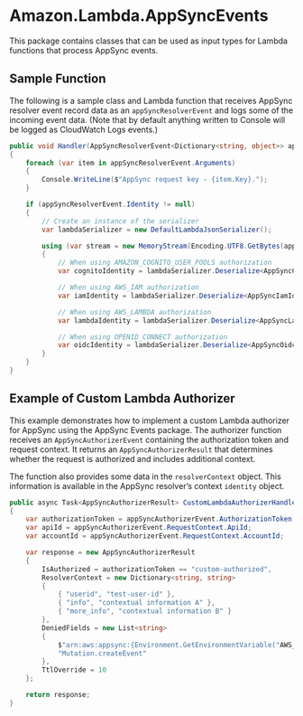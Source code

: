 # Amazon.Lambda.AppSyncEvents

This package contains classes that can be used as input types for Lambda functions that process AppSync events.

## Sample Function

The following is a sample class and Lambda function that receives AppSync resolver event record data as an `appSyncResolverEvent` and logs some of the incoming event data. (Note that by default anything written to Console will be logged as CloudWatch Logs events.)

```csharp
public void Handler(AppSyncResolverEvent<Dictionary<string, object>> appSyncResolverEvent, ILambdaContext context)
{
    foreach (var item in appSyncResolverEvent.Arguments)
    {
        Console.WriteLine($"AppSync request key - {item.Key}.");
    }

    if (appSyncResolverEvent.Identity != null)
    {
        // Create an instance of the serializer
        var lambdaSerializer = new DefaultLambdaJsonSerializer();

        using (var stream = new MemoryStream(Encoding.UTF8.GetBytes(appSyncResolverEvent.Identity.ToString()!)))
        {
            // When using AMAZON_COGNITO_USER_POOLS authorization
            var cognitoIdentity = lambdaSerializer.Deserialize<AppSyncCognitoIdentity>(stream);

            // When using AWS_IAM authorization
            var iamIdentity = lambdaSerializer.Deserialize<AppSyncIamIdentity>(stream);

            // When using AWS_LAMBDA authorization
            var lambdaIdentity = lambdaSerializer.Deserialize<AppSyncLambdaIdentity>(stream);

            // When using OPENID_CONNECT authorization
            var oidcIdentity = lambdaSerializer.Deserialize<AppSyncOidcIdentity>(stream);
        }
    }
}
```

## Example of Custom Lambda Authorizer
This example demonstrates how to implement a custom Lambda authorizer for AppSync using the AppSync Events package. The authorizer function receives an `AppSyncAuthorizerEvent` containing the authorization token and request context. It returns an `AppSyncAuthorizerResult` that determines whether the request is authorized and includes additional context.

The function also provides some data in the `resolverContext` object. This information is available in the AppSync resolver’s context `identity` object.

```csharp
public async Task<AppSyncAuthorizerResult> CustomLambdaAuthorizerHandler(AppSyncAuthorizerEvent appSyncAuthorizerEvent)
{
    var authorizationToken = appSyncAuthorizerEvent.AuthorizationToken;
    var apiId = appSyncAuthorizerEvent.RequestContext.ApiId;
    var accountId = appSyncAuthorizerEvent.RequestContext.AccountId;

    var response = new AppSyncAuthorizerResult
    {
        IsAuthorized = authorizationToken == "custom-authorized",
        ResolverContext = new Dictionary<string, string>
        {
            { "userid", "test-user-id" },
            { "info", "contextual information A" },
            { "more_info", "contextual information B" }
        },
        DeniedFields = new List<string>
        {
            $"arn:aws:appsync:{Environment.GetEnvironmentVariable("AWS_REGION")}:{accountId}:apis/{apiId}/types/Event/fields/comments",
            "Mutation.createEvent"
        },
        TtlOverride = 10
    };

    return response;
}
```